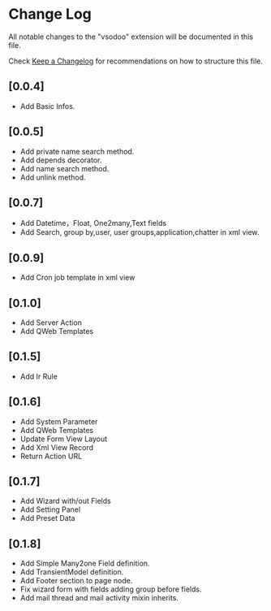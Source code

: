 # Change Log

All notable changes to the "vsodoo" extension will be documented in this file.

Check [Keep a Changelog](http://keepachangelog.com/) for recommendations on how to structure this file.

## [0.0.4]

- Add Basic Infos.

## [0.0.5]

- Add private name search method.
- Add depends decorator.
- Add name search method.
- Add unlink method.

## [0.0.7]

- Add Datetime，Float, One2many,Text fields
- Add Search, group by,user, user groups,application,chatter in xml view.

## [0.0.9]

- Add Cron job template in xml view

## [0.1.0]

- Add Server Action
- Add QWeb Templates

## [0.1.5]

- Add Ir Rule

## [0.1.6]

- Add System Parameter
- Add QWeb Templates
- Update Form View Layout
- Add Xml View Record
- Return Action URL

## [0.1.7]

- Add Wizard with/out Fields
- Add Setting Panel
- Add Preset Data

## [0.1.8]

- Add Simple Many2one Field definition.
- Add TransientModel definition.
- Add Footer section to page node.
- Fix wizard form with fields adding group before fields.
- Add mail thread and mail activity mixin inherits.
